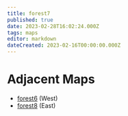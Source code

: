 ```yaml
---
title: forest7
published: true
date: 2023-02-28T16:02:24.000Z
tags: maps
editor: markdown
dateCreated: 2023-02-16T00:00:00.000Z
---
```



# Adjacent Maps
 * [forest6](/maps/forest6) (West)
 * [forest8](/maps/forest8) (East)
